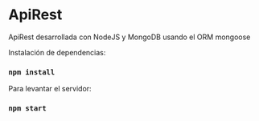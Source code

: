 # ApiRest

ApiRest desarrollada con NodeJS y MongoDB usando el ORM mongoose

Instalación de dependencias:

### `npm install`

Para levantar el servidor:

### `npm start`
